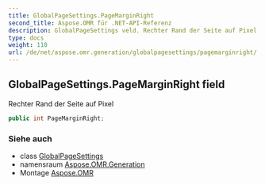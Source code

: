 ```yaml
---
title: GlobalPageSettings.PageMarginRight
second_title: Aspose.OMR für .NET-API-Referenz
description: GlobalPageSettings veld. Rechter Rand der Seite auf Pixel
type: docs
weight: 110
url: /de/net/aspose.omr.generation/globalpagesettings/pagemarginright/
---
```

## GlobalPageSettings.PageMarginRight field

Rechter Rand der Seite auf Pixel

```csharp
public int PageMarginRight;
```

### Siehe auch

* class [GlobalPageSettings](../)
* namensraum [Aspose.OMR.Generation](../../globalpagesettings/)
* Montage [Aspose.OMR](../../../)


